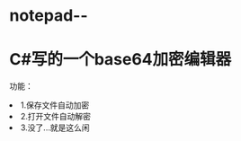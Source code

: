 # notepad--
<h1>C#写的一个base64加密编辑器</h1>
<p>功能：</p>
<li>1.保存文件自动加密</li>
<li>2.打开文件自动解密</li>
<li>3.没了...就是这么闲</li>
